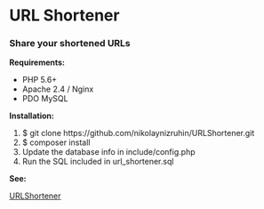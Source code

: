 <h1>URL Shortener</h1>

<h3>Share your shortened URLs</h3>

<b>Requirements:</b>
- PHP 5.6+
- Apache 2.4 / Nginx
- PDO MySQL

<b>Installation:</b>
<ol>
<li>$ git clone https://github.com/nikolaynizruhin/URLShortener.git</li>
<li>$ composer install</li>
<li>Update the database info in include/config.php</li>
<li>Run the SQL included in url_shortener.sql</li>
</ol>
<b>See:</b>
<p><a href="http://webdevelop.16.mb.com">URLShortener</a></p>